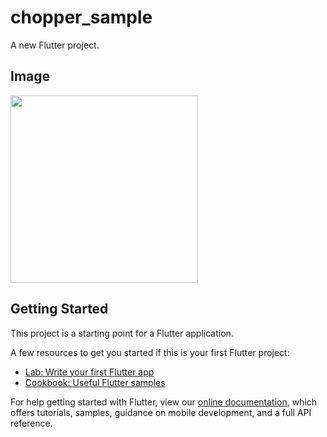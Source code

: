# chopper_sample

A new Flutter project.

## Image

<img src="https://user-images.githubusercontent.com/92189386/162418028-d444d48d-569b-4c47-b8fc-13012450bbce.png" width="300">

## Getting Started

This project is a starting point for a Flutter application.

A few resources to get you started if this is your first Flutter project:

- [Lab: Write your first Flutter app](https://flutter.dev/docs/get-started/codelab)
- [Cookbook: Useful Flutter samples](https://flutter.dev/docs/cookbook)

For help getting started with Flutter, view our
[online documentation](https://flutter.dev/docs), which offers tutorials,
samples, guidance on mobile development, and a full API reference.
